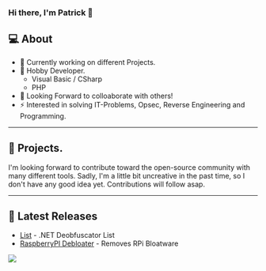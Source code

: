 ### Hi there, I'm Patrick 👋

## 💻 About
- 🔭 Currently working on different Projects.
- 🌱 Hobby Developer.
    - Visual Basic / CSharp
    - PHP
- 👯 Looking Forward to colloaborate with others!
- ⚡ Interested in solving IT-Problems, Opsec, Reverse Engineering and Programming.

---
## 🌟 Projects.
I'm looking forward to contribute toward the open-source community with many different tools. Sadly, I'm a little bit uncreative in the past time, so I don't have any good idea yet. Contributions will follow asap.

---

## 📕 Latest Releases

  - [List](https://github.com/pxtrick05/.NET-Deobfuscator) - .NET Deobfuscator List
  - [RaspberryPI Debloater](https://github.com/Patrick979/RPi-Debloater) - Removes RPi Bloatware

<img src="https://github-readme-stats.vercel.app/api?username=Patrick979&&show_icons=true&title_color=0099ff&text_color=daf7dc&bg_color=000f1a">
